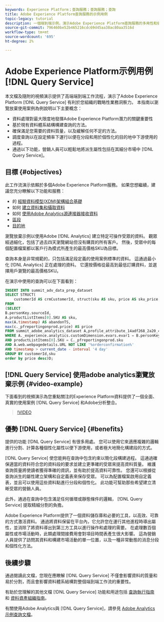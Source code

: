 ```yaml
---
keywords: Experience Platform；查詢服務；查詢服務；查詢
title: Adobe Experience Platform查詢服務的示例用例
topic-legacy: tutorial
description: 一個端到端示例，演示Adobe Experience Platform查詢服務的多用性和優點。
source-git-commit: 796460be52b465216cdc69d45aa38ac80aa3516d
workflow-type: tm+mt
source-wordcount: '695'
ht-degree: 2%

---
```


# Adobe Experience Platform示例用例 [!DNL Query Service]

本文檔及隨附的視頻演示提供了高端端到端工作流程，演示了Adobe Experience Platform [!DNL Query Service] 有利於您組織的戰略性業務洞察力。 本指南以瀏覽放棄使用案例為例說明以下主要概念：

* 資料處理對最大限度地發揮Adobe Experience Platform潛力的關鍵重要性
* 基於現有資料體系結構構建查詢的方法。
* 確保滿足您需要的資料質量，以及緩解任何不足的方法。
* 調度查詢以在設定頻率下運行以便在分段和用於個性化的目的地中下游使用的過程。
* 通過以下功能，營銷人員可以輕鬆地將派生屬性包括在其細分市場中 [!DNL Query Service]。

## 目標 {#objectives}

此工作流演示依賴於多個Adobe Experience Platform服務。 如果您想繼續，建議您充分瞭解以下功能和服務：

* 的 [經驗資料模型(XDM)架構組合基礎](../../xdm/schema/composition.md)
* 如何 [建立資料集和攝取資料](https://experienceleague.adobe.com/docs/platform-learn/tutorials/data-ingestion/create-datasets-and-ingest-data.html)
* 如何 [使用Adobe Analytics源連接器接收資料](https://experienceleague.adobe.com/docs/platform-learn/tutorials/sources/ingest-data-from-adobe-analytics.html?lang=zh-Hant)
* [區段](../../segmentation/home.md)
* [目的地](../../destinations/home.md)

瀏覽放棄示例以使用Adobe [!DNL Analytics] 建立特定可操作受眾的資料。 觀眾經過細化，包括了過去四天瀏覽網站但沒有購買的所有客戶。 然後，受眾中的每個配置檔案都以客戶行為模式所產生的最高價格SKU為目標。

查詢本身是非常規範的，只包括滿足段定義的使用案例標準的資料。 這通過最小化 [!DNL Analytics] 正在處理的資料。 它還按價格從最高到最低訂購資料，並選擇用戶瀏覽的最高價格SKU。

在演示中使用的查詢可以在下面看到：

```sql
INSERT INTO summit_adv_data_prep_dataset
SELECT STRUCT(
    customerId AS crmCustomerId, struct(sku AS sku, price AS sku_price, abandonTS AS abandonTS) AS abandonBrowse) AS _pfreportingonprod
FROM
(SELECT
B.personKey.sourceId,
A.productListItems[0].SKU AS sku,
max(A.timestamp) AS abandonTS,
max(c._pfreportingonprod.price) AS price
FROM summit_adobe_analytics_dataset A,profile_attribute_14adf268_2a20_4dee_bee6_a6b0e34616a9 B,summit_product_dataset c
WHERE A._experience.analytics.customDimension.evars.evar1 = B.personKey.sourceID
AND productListItems[0].SKU = C._pfreportingonprod.sku
AND A.web.webpagedetails.URL NOT LIKE '%orderconfirmation%'
AND timestamp > current_date - interval '4 day'
GROUP BY customerId,sku
order by price desc)D;
```

## [!DNL Query Service] 使用adobe analytics瀏覽放棄示例 {#video-example}

下面看到的視頻演示為您重點關注的Experience Platform資料提供了一個全面、真實的使用案例 [!DNL Query Service] 和Adobe分析整合。

>[!VIDEO](https://video.tv.adobe.com/v/342533?quality=12&learn=on)

## 優勢 [!DNL Query Service] {#benefits}

提供的功能 [!DNL Query Service] 有很多用處。 您可以使用它來適應複雜的邏輯進行分割、計算各種個性化屬性以便下游使用，或者極大地簡化構建段的方式。

[!DNL Query Service] 使您能夠在查詢中包含約束以簡化段構建過程。 這通過確保適當的資料符合您的資料段的要求並建立更準確的受眾來提高資料質量。 維護查詢質量將使讀者獲得準確的資訊，並有助於提高資料可靠性。 您還可以根據從查詢派生的屬性建立架構和自定義表來保存受眾。 可以為配置檔案啟用自定義表，並且可以使用這些資料點進行分段和個性化。 此功能可幫助那些希望建立清晰受眾的營銷人員。

此外，通過在查詢中包含滿足任何循環或靜態條件的邏輯， [!DNL Query Service] 提取精細分割的負擔。

Adobe Experience Platform提供了一個資料儲存庫和必要的工具，以高效、可靠的方式激活資料。 通過將資料保留在平台內，它允許您在運行其他進程時導出屬性，並消除了將資料導出到第三方工具以進行操作和處理的需要。 在處理數百個屬性或市場活動時，此類處理間接費用會對項目時間表產生很大影響。 這為營銷人員提供了訪問其資料和構建市場活動的單一位置，以及一種非常動態的消息分段和個性化方法。

## 後續步驟

通過閱讀此文檔，您現在應瞭解 [!DNL Query Service] 不僅會影響資料的質量和易於分割，而且會影響資料體系結構對整個端到端工作流的重要性。

有助於您理解的其他文檔 [!DNL Query Service] 功能和用途包括 [查詢執行指南](../best-practices/writing-queries.md) 和 [資料資產組織指南](../best-practices/organize-data-assets.md)。

有關使用Adobe Analytics與 [!DNL Query Service]，請參見 [Adobe Analytics示例查詢文檔](../sample-queries/adobe-analytics.md)。
